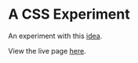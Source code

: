 # A CSS Experiment

An experiment with this [idea](https://twitter.com/petasittek/status/1123925796144414722).

View the live page [here](https://css-contenteditable.netlify.com/).
